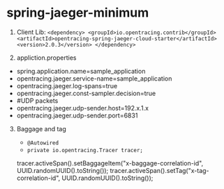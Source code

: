 # spring-jaeger-minimum

1. Client Lib:
  `<dependency>
	<groupId>io.opentracing.contrib</groupId>
	<artifactId>opentracing-spring-jaeger-cloud-starter</artifactId>
	<version>2.0.3</version>
  </dependency>`

2. appliction.properties
  * spring.application.name=sample_application
  * opentracing.jaeger.service-name=sample_application
  * opentracing.jaeger.log-spans=true
  * opentracing.jaeger.const-sampler.decision=true
  * #UDP packets
  * opentracing.jaeger.udp-sender.host=192.x.1.x
  * opentracing.jaeger.udp-sender.port=6831
  
3. Baggage and tag
  	- `@Autowired`
	- `private io.opentracing.Tracer tracer;`
  
    tracer.activeSpan().setBaggageItem("x-baggage-correlation-id", UUID.randomUUID().toString());
		tracer.activeSpan().setTag("x-tag-correlation-id", UUID.randomUUID().toString());
